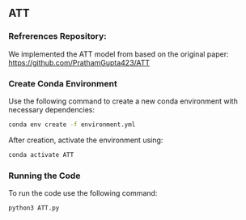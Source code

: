 ## ATT

### Refrerences Repository:
We implemented the ATT model from based on the original paper:
https://github.com/PrathamGupta423/ATT

### Create Conda Environment

Use the following command to create a new conda environment with necessary dependencies:

```bash
conda env create -f environment.yml
```

After creation, activate the environment using:
```bash
conda activate ATT
```


### Running the Code
To run the code use the following command:
```bash
python3 ATT.py
```